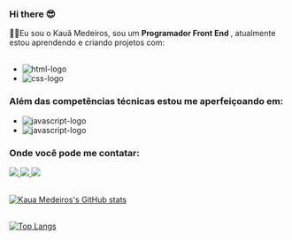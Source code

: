 ### Hi there 😎

👨‍💻Eu sou o Kauã Medeiros, sou um <b> Programador Front End </b> , atualmente estou aprendendo e criando projetos com: <br><br>


 - <img src="https://img.shields.io/badge/HTML5-E34F26?style=for-the-badge&logo=html5&logoColor=white" alt="html-logo"/>
 - <img src="https://img.shields.io/badge/CSS3-1572B6?style=for-the-badge&logo=css3&logoColor=white" alt="css-logo"/>
  
### Além das competências técnicas estou me aperfeiçoando em:

- <img src="https://img.shields.io/badge/JavaScript-323330?style=for-the-badge&logo=javascript&logoColor=F7DF1E" alt="javascript-logo"/>
- <img src="https://img.shields.io/badge/React-20232A?style=for-the-badge&logo=react&logoColor=61DAFB" alt="javascript-logo"/>

### Onde você pode me contatar:
<a href="https://www.linkedin.com/in/kauã-medeiros-dev/"> 
	<img src="https://img.shields.io/badge/LinkedIn-0077B5?style=for-the-badge&logo=linkedin&logoColor=white" />
 <a/>
 <a href="mailto:contato.kauamedeiros@gmail.com"> 
	<img src="https://img.shields.io/badge/Gmail-D14836?style=for-the-badge&logo=gmail&logoColor=white" />
 <a/>
 <a href="https://www.instagram.com/k.matheus/"> 
	<img src="https://img.shields.io/badge/Instagram-E4405F?style=for-the-badge&logo=instagram&logoColor=white" />
 <a/><br><br>
 
 [![Kaua Medeiros's GitHub stats](https://github-readme-stats.vercel.app/api?username=kauamath)](https://github.com/anuraghazra/github-readme-stats)<br><br>
 
 [![Top Langs](https://github-readme-stats.vercel.app/api/top-langs/?username=kauamath)](https://github.com/anuraghazra/github-readme-stats)
